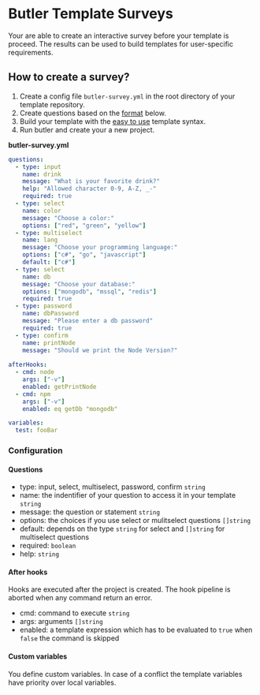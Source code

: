 # Butler Template Surveys

Your are able to create an interactive survey before your template is proceed. The results can be used to build templates for user-specific requirements.

## How to create a survey?

1. Create a config file `butler-survey.yml` in the root directory of your template repository.
2. Create questions based on the [format](#configuration) below.
3. Build your template with the [easy to use](/docs/templateSyntax.md#get-survey-results) template syntax.
4. Run butler and create your a new project.

**butler-survey.yml**
```yml
questions:
  - type: input
    name: drink
    message: "What is your favorite drink?"
    help: "Allowed character 0-9, A-Z, _-"
    required: true
  - type: select
    name: color
    message: "Choose a color:"
    options: ["red", "green", "yellow"]
  - type: multiselect
    name: lang
    message: "Choose your programming language:"
    options: ["c#", "go", "javascript"]
    default: ["c#"]
  - type: select
    name: db
    message: "Choose your database:"
    options: ["mongodb", "mssql", "redis"]
    required: true
  - type: password
    name: dbPassword
    message: "Please enter a db password"
    required: true
  - type: confirm
    name: printNode
    message: "Should we print the Node Version?"
    
afterHooks:
  - cmd: node
    args: ["-v"]
    enabled: getPrintNode
  - cmd: npm
    args: ["-v"]
    enabled: eq getDb "mongodb"

variables:
  test: fooBar
```

### Configuration

#### Questions
- type: input, select, multiselect, password, confirm `string`
- name: the indentifier of your question to access it in your template `string`
- message: the question or statement `string`
- options: the choices if you use select or mulitselect questions `[]string`
- default: depends on the type `string` for select and `[]string` for multiselect questions
- required: `boolean`
- help: `string`

#### After hooks
Hooks are executed after the project is created. The hook pipeline is aborted when any command return an error.

- cmd: command to execute `string`
- args: arguments `[]string`
- enabled: a template expression which has to be evaluated to `true` when `false` the command is skipped

#### Custom variables
You define custom variables. In case of a conflict the template variables have priority over local variables.


